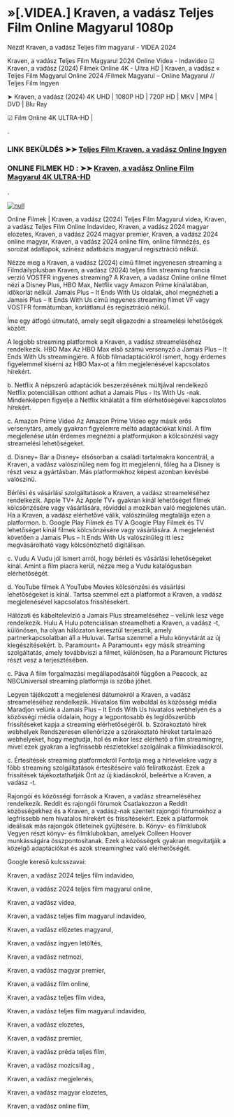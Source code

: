 # »[.VIDEA.] Kraven, a vadász Teljes Film Online Magyarul 1080p





Nézd! Kraven, a vadász Teljes film magyarul - VIDEA 2024

Kraven, a vadász Teljes Film Magyarul 2024 Online Videa - Indavideo ☑ Kraven, a vadász (2024) Filmek Online 4K - Ultra HD | Kraven, a vadász « Teljes Film Magyarul Online 2024 /Filmek Magyarul – Online Magyarul // Teljes Film Ingyen

➤ Kraven, a vadász (2024) 4K UHD | 1080P HD | 720P HD | MKV | MP4 | DVD | Blu Ray

☑ Film Online 4K ULTRA-HD |

.

### LINK BEKÜLDÉS ➤➤ [Teljes Film Kraven, a vadász Online Ingyen](https://t.co/MDqqX9tgq0)

### ONLINE FILMEK HD : ➤➤ [Kraven, a vadász Online Film Magyarul 4K ULTRA-HD](https://t.co/MDqqX9tgq0)
.

[![null](https://static.wixstatic.com/media/855a25_043b5abeb4ae4d35ac003198e7fe56ed~mv2.gif)](https://t.co/MDqqX9tgq0)

Online Filmek | Kraven, a vadász (2024) Teljes Film Magyarul videa, Kraven, a vadász Teljes Film Online Indavideo, Kraven, a vadász 2024 magyar elozetes, Kraven, a vadász 2024 magyar premier, Kraven, a vadász 2024 online magyar, Kraven, a vadász 2024 online film, online filmnézés, és sorozat adatlapok, színész adatbázis magyarul regisztráció nélkül.

Nézze meg a Kraven, a vadász (2024) című filmet ingyenesen streaming a Filmdailyplusban Kraven, a vadász (2024) teljes film streaming francia verzió VOSTFR ingyenes streaming? A Kraven, a vadász Online online filmet nézi a Disney Plus, HBO Max, Netflix vagy Amazon Prime kínálatában, időkorlát nélkül. Jamais Plus – It Ends With Us oldalak, ahol megnézheti a Jamais Plus – It Ends With Us című ingyenes streaming filmet VF vagy VOSTFR formátumban, korlátlanul és regisztráció nélkül.

Íme egy átfogó útmutató, amely segít eligazodni a streamelési lehetőségek között.

A legjobb streaming platformok a Kraven, a vadász streameléséhez
rendelkezik. HBO Max Az HBO Max első számú versenyző a Jamais Plus – It Ends With Us streamingjére. A főbb filmadaptációkról ismert, hogy érdemes figyelemmel kísérni az HBO Max-ot a film megjelenésével kapcsolatos hírekért.

b. Netflix A népszerű adaptációk beszerzésének múltjával rendelkező Netflix potenciálisan otthont adhat a Jamais Plus - Its With Us -nak. Mindenképpen figyelje a Netflix kínálatát a film elérhetőségével kapcsolatos hírekért.

c. Amazon Prime Videó Az Amazon Prime Video egy másik erős versenytárs, amely gyakran figyelemre méltó adaptációkat kínál. A film megjelenése után érdemes megnézni a platformjukon a kölcsönzési vagy streamelési lehetőségeket.

d. Disney+ Bár a Disney+ elsősorban a családi tartalmakra koncentrál, a Kraven, a vadász valószínűleg nem fog itt megjelenni, főleg ha a Disney is részt vesz a gyártásban. Más platformokhoz képest azonban kevésbé valószínű.

Bérlési és vásárlási szolgáltatások a Kraven, a vadász streameléséhez rendelkezik. Apple TV+ Az Apple TV+ gyakran kínál lehetőséget filmek kölcsönzésére vagy vásárlására, röviddel a mozikban való megjelenés után. Ha a Kraven, a vadász elérhetővé válik, valószínűleg megtalálja ezen a platformon.
b. Google Play Filmek és TV A Google Play Filmek és TV lehetőséget kínál filmek kölcsönzésére vagy vásárlására. A megjelenést követően a Jamais Plus – It Ends With Us valószínűleg itt lesz megvásárolható vagy kölcsönözhető digitálisan.

c. Vudu A Vudu jól ismert arról, hogy bérleti és vásárlási lehetőségeket kínál. Amint a film piacra kerül, nézze meg a Vudu katalógusban elérhetőségét.

d. YouTube filmek A YouTube Movies kölcsönzési és vásárlási lehetőségeket is kínál. Tartsa szemmel ezt a platformot a Kraven, a vadász megjelenésével kapcsolatos frissítésekért.

Hálózati és kábeltelevízió a Jamais Plus streameléséhez – velünk lesz vége rendelkezik. Hulu A Hulu potenciálisan streamelheti a Kraven, a vadász -t, különösen, ha olyan hálózaton keresztül terjesztik, amely partnerkapcsolatban áll a Huluval. Tartsa szemmel a Hulu könyvtárát az új kiegészítésekért.
b. Paramount+ A Paramount+ egy másik streaming szolgáltatás, amely továbbviszi a filmet, különösen, ha a Paramount Pictures részt vesz a terjesztésében.

c. Páva A film forgalmazási megállapodásaitól függően a Peacock, az NBCUniversal streaming platformja is szóba jöhet.

Legyen tájékozott a megjelenési dátumokról a Kraven, a vadász streameléséhez rendelkezik. Hivatalos film weboldal és közösségi média Maradjon velünk a Jamais Plus – It Ends With Us hivatalos webhelyén és a közösségi média oldalain, hogy a legpontosabb és legidőszerűbb frissítéseket kapja a streaming elérhetőségéről.
b. Szórakoztató hírek webhelyek Rendszeresen ellenőrizze a szórakoztató híreket tartalmazó webhelyeket, hogy megtudja, hol és mikor lesz elérhető a film streamingre, mivel ezek gyakran a legfrissebb részletekkel szolgálnak a filmkiadásokról.

c. Értesítések streaming platformokról Fontolja meg a hírlevelekre vagy a főbb streaming szolgáltatások értesítéseire való feliratkozást. Ezek a frissítések tájékoztathatják Önt az új kiadásokról, beleértve a Kraven, a vadász -t.

Rajongói és közösségi források a Kraven, a vadász streameléséhez rendelkezik. Reddit és rajongói fórumok Csatlakozzon a Reddit közösségekhez és a Kraven, a vadász-nak szentelt rajongói fórumokhoz a legfrissebb nem hivatalos hírekért és frissítésekért. Ezek a platformok ideálisak más rajongók ötleteinek gyűjtésére.
b. Könyv- és filmklubok Vegyen részt könyv- és filmklubokban, amelyek Colleen Hoover munkásságára összpontosítanak. Ezek a közösségek gyakran megvitatják a közelgő adaptációkat és azok streaminghez való elérhetőségét.

Google kereső kulcsszavai:

Kraven, a vadász 2024 teljes film indavideo,

Kraven, a vadász 2024 teljes film magyarul online,

Kraven, a vadász videa,

Kraven, a vadász teljes film magyarul indavideo,

Kraven, a vadász előzetes magyarul,

Kraven, a vadász ingyen letöltés,

Kraven, a vadász netmozi,

Kraven, a vadász magyar premier,

Kraven, a vadász film online,

Kraven, a vadász teljes film videa,

Kraven, a vadász teljes film magyarul indavideo,

Kraven, a vadász elozetes,

Kraven, a vadász premier,

Kraven, a vadász préda teljes film,

Kraven, a vadász mozicsillag ,

Kraven, a vadász megjelenés,

Kraven, a vadász magyar elozetes,

Kraven, a vadász online film,
